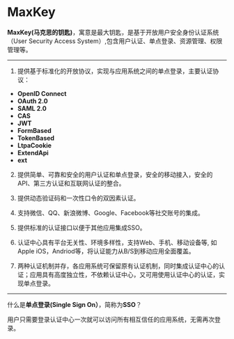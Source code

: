 # MaxKey
**MaxKey(马克思的钥匙)**，寓意是最大钥匙，是基于开放用户安全身份认证系统（User Security Access System）,包含用户认证、单点登录、资源管理、权限管理等。

------------

1.  提供基于标准化的开放协议，实现与应用系统之间的单点登录，主要认证协议：

- **OpenID Connect**
- **OAuth 2.0**
- **SAML 2.0**
- **CAS**
- **JWT**
- **FormBased**
- **TokenBased**
- **LtpaCookie**
- **ExtendApi**
- **ext**

2.  提供简单、可靠和安全的用户认证和单点登录，安全的移动接入，安全的API、第三方认证和互联网认证的整合。

3. 提供动态验证码和一次性口令的双因素认证。

4. 支持微信、QQ、新浪微博、Google、Facebook等社交账号的集成。

5. 提供标准的认证接口以便于其他应用集成SSO。

6. 认证中心具有平台无关性、环境多样性，支持Web、手机、移动设备等, 如Apple iOS，Andriod等，将认证能力从B/S到移动应用全面覆盖。

7. 两种认证机制并存，各应用系统可保留原有认证机制，同时集成认证中心的认证；应用具有高度独立性，不依赖认证中心，又可用使用认证中心的认证，实现单点登录。


------------


什么是**单点登录(Single Sign On）**，简称为**SSO**？

  用户只需要登录认证中心一次就可以访问所有相互信任的应用系统，无需再次登录。

